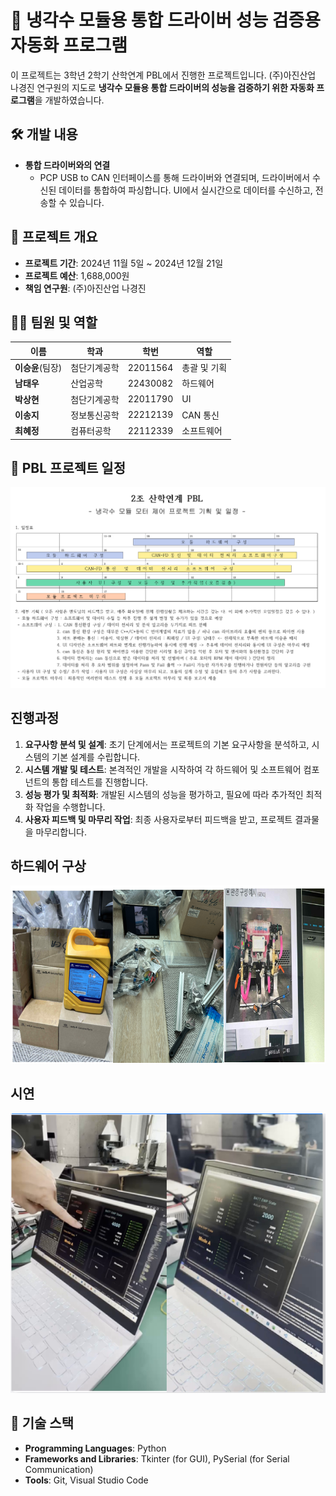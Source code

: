 # 🌟 냉각수 모듈용 통합 드라이버 성능 검증용 자동화 프로그램

이 프로젝트는 3학년 2학기 산학연계 PBL에서 진행한 프로젝트입니다. (주)아진산업 나경진 연구원의 지도로 **냉각수 모듈용 통합 드라이버의 성능을 검증하기 위한 자동화 프로그램**을 개발하였습니다. 

## 🛠 개발 내용
- **통합 드라이버와의 연결**
  - PCP USB to CAN 인터페이스를 통해 드라이버와 연결되며, 드라이버에서 수신된 데이터를 통합하여 파싱합니다. UI에서 실시간으로 데이터를 수신하고, 전송할 수 있습니다.

## 📌 프로젝트 개요
- **프로젝트 기간**: 2024년 11월 5일 ~ 2024년 12월 21일
- **프로젝트 예산**: 1,688,000원
- **책임 연구원**: (주)아진산업 나경진

## 👨‍💻 팀원 및 역할
| 이름      | 학과          | 학번      | 역할       |
|----------|--------------|----------|-----------|
| **이승윤**(팀장) | 첨단기계공학 | 22011564 | 총괄 및 기획  |
| **남태우**       | 산업공학      | 22430082 | 하드웨어       |
| **박상현**       | 첨단기계공학 | 22011790 | UI            |
| **이송지**       | 정보통신공학 | 22212139 | CAN 통신      |
| **최혜정**       | 컴퓨터공학    | 22112339 | 소프트웨어     |

## 📅 PBL 프로젝트 일정
![프로젝트 일정 계획](/PBL/일정표.png)

## 진행과정
1. **요구사항 분석 및 설계**: 초기 단계에서는 프로젝트의 기본 요구사항을 분석하고, 시스템의 기본 설계를 수립합니다.
2. **시스템 개발 및 테스트**: 본격적인 개발을 시작하여 각 하드웨어 및 소프트웨어 컴포넌트의 통합 테스트를 진행합니다.
3. **성능 평가 및 최적화**: 개발된 시스템의 성능을 평가하고, 필요에 따라 추가적인 최적화 작업을 수행합니다.
4. **사용자 피드백 및 마무리 작업**: 최종 사용자로부터 피드백을 받고, 프로젝트 결과물을 마무리합니다.

## 하드웨어 구상
![하드웨어 구성](/PBL/하드웨어구상.png)

## 시연
![시연 이미지](/PBL/시연.png)

## 🔧 기술 스택
- **Programming Languages**: Python
- **Frameworks and Libraries**: Tkinter (for GUI), PySerial (for Serial Communication)
- **Tools**: Git, Visual Studio Code

